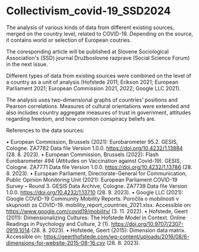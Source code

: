 ﻿# Collectivism_covid-19_SSD2024
The analysis of various kinds of data from different existing sources, merged on the country level, related to COVID-19. Depending on the source, it contains world or selection of European coutries. 

The coresponding article will be published at Slovene Sociological Association's (SSD) journal Družboslovne razprave (Social Science Forum) in the next issue. 

Different types of data from existing sources were combined on the level of a country as a unit of analysis (Hofstede 2011; Erikson 2021; European Parliament 2021; European Commission 2021, 2022; Google LLC 2021). 

The analysis uses two-dimensional graphs of countries’ positions and Pearson correlations. Measures of cultural orientations were extended and also includes country aggregate measures of trust in government, attitudes regarding freedom, and how common conspiracy beliefs are. 

References to the data sources:

•	European Commission, Brussels (2021): Eurobarometer 95.2. GESIS, Cologne. ZA7782 Data file Version 1.0.0. https://doi.org/10.4232/1.13884 (28. 8. 2023).
•	European Commission, Brussels (2022): Flash Eurobarometer 494 (Attitudes on Vaccination against Covid-19). GESIS, Cologne. ZA7771 Data file Version 1.0.0. https://doi.org/10.4232/1.13786 (28. 8. 2023).
•	European Parliament, Directorate-General for Communication, Public Opinion Monitoring Unit (2021): European Parliament COVID-19 Survey – Round 3. GESIS Data Archive, Cologne. ZA7738 Data file Version 1.0.0. https://doi.org/10.4232/1.13710 (28. 8. 2023). 
•	Google LLC (2021): Google COVID-19 Community Mobility Reports. Poročila o mobilnosti v skupnosti za COVID-19. mobility_report_countries_2021.xlsx. Accessible on: https://www.google.com/covid19/mobility/ (3. 11. 2022).
•	Hofstede, Geert (2011): Dimensionalizing Cultures: The Hofstede Model in Context. Online Readings in Psychology and Culture, 2 (1). https://doi.org/10.9707/2307-0919.1014 (28. 8. 2023).
•	Hofstede, Geert (2015): Dimension data matrix. Accessible on: https://geerthofstede.com/wp-content/uploads/2016/08/6-dimensions-for-website-2015-08-16.csv (28. 8. 2023).

